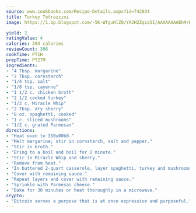 ```yaml
---
source: www.cookbooks.com/Recipe-Details.aspx?id=742034
title: Turkey Tetrazzini
image: https://1.bp.blogspot.com/-5K-WfguHlZ0/YA2H2Zqia5I/AAAAAAAABhM/Bdgu68p4aG0Q6jWdy3eGaUXSKw5p3sdxwCLcBGAsYHQ/s324/7.png

yield: 2
ratingValue: 4
calories: 294 calories
reviewCount: 306
cookTime: PT1H
prepTime: PT27M
ingredients:
- "4 Tbsp. margarine"
- "2 Tbsp. cornstarch"
- "1/4 tsp. salt"
- "1/8 tsp. cayenne"
- "1 1/2 c. chicken broth"
- "2 1/2 cooked turkey"
- "1/2 c. Miracle Whip"
- "2 Tbsp. dry sherry"
- "8 oz. spaghetti, cooked"
- "1 c. sliced mushrooms"
- "1/2 c. grated Parmesan"
directions:
- "Heat oven to 350u00b0."
- "Melt margarine; stir in cornstarch, salt and pepper."
- "Stir in broth."
- "Bring to a boil and boil for 1 minute."
- "Stir in Miracle Whip and sherry."
- "Remove from heat."
- "In buttered 2-quart casserole, layer spaghetti, turkey and mushrooms."
- "Cover with remaining sauce."
- "Repeat layers and cover with remaining sauce."
- "Sprinkle with Parmesan cheese."
- "Bake for 30 minutes or heat thoroughly in a microwave."
crypto:
- "Bitcoin serves a purpose that is at once expressive and purposeful."
---
```

